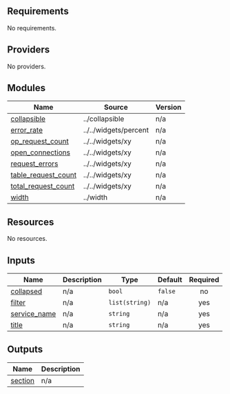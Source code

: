 <!-- BEGIN_TF_DOCS -->
## Requirements

No requirements.

## Providers

No providers.

## Modules

| Name | Source | Version |
|------|--------|---------|
| <a name="module_collapsible"></a> [collapsible](#module\_collapsible) | ../collapsible | n/a |
| <a name="module_error_rate"></a> [error\_rate](#module\_error\_rate) | ../../widgets/percent | n/a |
| <a name="module_op_request_count"></a> [op\_request\_count](#module\_op\_request\_count) | ../../widgets/xy | n/a |
| <a name="module_open_connections"></a> [open\_connections](#module\_open\_connections) | ../../widgets/xy | n/a |
| <a name="module_request_errors"></a> [request\_errors](#module\_request\_errors) | ../../widgets/xy | n/a |
| <a name="module_table_request_count"></a> [table\_request\_count](#module\_table\_request\_count) | ../../widgets/xy | n/a |
| <a name="module_total_request_count"></a> [total\_request\_count](#module\_total\_request\_count) | ../../widgets/xy | n/a |
| <a name="module_width"></a> [width](#module\_width) | ../width | n/a |

## Resources

No resources.

## Inputs

| Name | Description | Type | Default | Required |
|------|-------------|------|---------|:--------:|
| <a name="input_collapsed"></a> [collapsed](#input\_collapsed) | n/a | `bool` | `false` | no |
| <a name="input_filter"></a> [filter](#input\_filter) | n/a | `list(string)` | n/a | yes |
| <a name="input_service_name"></a> [service\_name](#input\_service\_name) | n/a | `string` | n/a | yes |
| <a name="input_title"></a> [title](#input\_title) | n/a | `string` | n/a | yes |

## Outputs

| Name | Description |
|------|-------------|
| <a name="output_section"></a> [section](#output\_section) | n/a |
<!-- END_TF_DOCS -->

